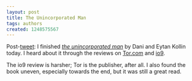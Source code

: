 ```yaml
---
layout: post
title: The Unincorporated Man
tags: authors
created: 1248575567
---
```

Post-[tweet](http://twitter.com/mcdemarco/status/2847299049):  I finished [*the unincorporated man*](http://www.theunincorporatedman.com/) by Dani and Eytan Kollin today.  I heard about it through the reviews on [Tor.com](http://www.tor.com/index.php?option=com_content&view=blog&id=16223) and [io9](http://io9.com/5179986/anti+corporate-libertarian-futurism-in-the-unincorporated-man).<!--break-->

The io9 review is harsher; Tor is the publisher, after all.  I also found the book uneven, especially towards the end, but it was still a great read.

